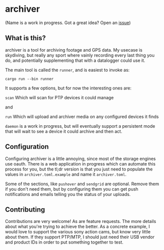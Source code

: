 archiver
========

(Name is a work in progress. Got a great idea? Open an [issue](https://github.com/richo/archiver/issues))

What is this?
-------------

archiver is a tool for archiving footage and GPS data. My usecase is skydiving,
but really any sport where vainly recording every last thing you do, and
potentially supplementing that with a datalogger could use it.

The main tool is called the `runner`, and is easiest to invoke as:

    cargo run --bin runner

It supports a few options, but for now the interesting ones are:

`scan` Which will scan for PTP devices it could manage

and

`run` Which will upload and archiver media on any configured devices it finds

`daemon` is a work in progress, but will eventually support a persistent mode
that will wait to see a device it could archive and then act.

Configuration
-------------

Configuring archiver is a little annoying, since most of the storage engines
use oauth. There is a web application in progress which can automate this
process for you, but the tl;dr version is that you just need to populate the
values in `archiver.toml.example` and name it `archiver.toml`.

Some of the sections, like `pushover` and `sendgrid` are optional. Remove them
if you don't need them, but by configuring them you can get push notifications
and emails telling you the status of your uploads.

Contributing
------------

Contributions are very welcome! As are feature requests. The more details about
what you're trying to achieve the better. As a concrete example, I would love
to support the various sony action cams, but know very little about them. If
they support PTP/MTP, I should just need their USB vendor and product IDs in
order to put something together to test.
